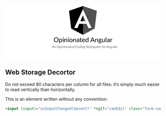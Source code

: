 ![Logo](https://github.com/Gbuomprisco/opinionated-angular/blob/master/Group%203.png)

## Web Storage Decortor

Do not exceed 80 characters per column for all files: it’s simply much easier to read vertically than horizontally.

This is an element written without any convention:

```html
<input (input)="onInputChanged($event)" *ngIf="canEdit" class="form-control" [attr.placeholder]="placeholder" @fadeIn type="text" />
```

